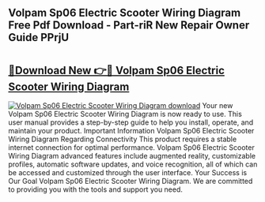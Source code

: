## Volpam Sp06 Electric Scooter Wiring Diagram Free Pdf Download - Part-riR New Repair Owner Guide PPrjU

# <h2><a href="http://dfmcs9c.blite.top/?on=Volpam+Sp06+Electric+Scooter+Wiring+Diagram">🔗Download New 👉🔴 Volpam Sp06 Electric Scooter Wiring Diagram</a></h2>

[![Volpam Sp06 Electric Scooter Wiring Diagram download](https://i.imgur.com/lujVjoI.png)](http://dfmcs9c.blite.top/?on=Volpam+Sp06+Electric+Scooter+Wiring+Diagram)
Your new Volpam Sp06 Electric Scooter Wiring Diagram is now ready to use. This user manual provides a step-by-step guide to help you install, operate, and maintain your product. Important Information Volpam Sp06 Electric Scooter Wiring Diagram Regarding Connectivity This product requires a stable internet connection for optimal performance. Volpam Sp06 Electric Scooter Wiring Diagram advanced features include augmented reality, customizable profiles, automatic software updates, and voice recognition, all of which can be accessed and customized through the user interface. Your Success is Our Goal Volpam Sp06 Electric Scooter Wiring Diagram. We are committed to providing you with the tools and support you need.
